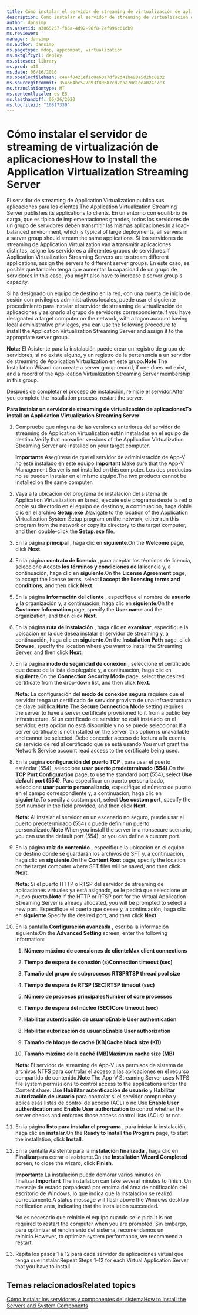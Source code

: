 ```yaml
---
title: Cómo instalar el servidor de streaming de virtualización de aplicaciones
description: Cómo instalar el servidor de streaming de virtualización de aplicaciones
author: dansimp
ms.assetid: a3065257-fb5a-4d92-98f8-7ef996c61db9
ms.reviewer: ''
manager: dansimp
ms.author: dansimp
ms.pagetype: mdop, appcompat, virtualization
ms.mktglfcycl: deploy
ms.sitesec: library
ms.prod: w10
ms.date: 06/16/2016
ms.openlocfilehash: c4e4f8421ef1c0e60a7df92d41be98a5d2bc0132
ms.sourcegitcommit: 354664bc527d93f80687cd2eba70d1eea024c7c3
ms.translationtype: MT
ms.contentlocale: es-ES
ms.lasthandoff: 06/26/2020
ms.locfileid: "10817330"
---
```

# <span data-ttu-id="6b854-103">Cómo instalar el servidor de streaming de virtualización de aplicaciones</span><span class="sxs-lookup"><span data-stu-id="6b854-103">How to Install the Application Virtualization Streaming Server</span></span>


<span data-ttu-id="6b854-104">El servidor de streaming de Application Virtualization publica sus aplicaciones para los clientes.</span><span class="sxs-lookup"><span data-stu-id="6b854-104">The Application Virtualization Streaming Server publishes its applications to clients.</span></span> <span data-ttu-id="6b854-105">En un entorno con equilibrio de carga, que es típico de implementaciones grandes, todos los servidores de un grupo de servidores deben transmitir las mismas aplicaciones.</span><span class="sxs-lookup"><span data-stu-id="6b854-105">In a load-balanced environment, which is typical of large deployments, all servers in a server group should stream the same applications.</span></span> <span data-ttu-id="6b854-106">Si los servidores de streaming de Application Virtualization van a transmitir aplicaciones distintas, asigne los servidores a diferentes grupos de servidores.</span><span class="sxs-lookup"><span data-stu-id="6b854-106">If Application Virtualization Streaming Servers are to stream different applications, assign the servers to different server groups.</span></span> <span data-ttu-id="6b854-107">En este caso, es posible que también tenga que aumentar la capacidad de un grupo de servidores.</span><span class="sxs-lookup"><span data-stu-id="6b854-107">In this case, you might also have to increase a server group's capacity.</span></span>

<span data-ttu-id="6b854-108">Si ha designado un equipo de destino en la red, con una cuenta de inicio de sesión con privilegios administrativos locales, puede usar el siguiente procedimiento para instalar el servidor de streaming de virtualización de aplicaciones y asignarlo al grupo de servidores correspondiente.</span><span class="sxs-lookup"><span data-stu-id="6b854-108">If you have designated a target computer on the network, with a logon account having local administrative privileges, you can use the following procedure to install the Application Virtualization Streaming Server and assign it to the appropriate server group.</span></span>

<span data-ttu-id="6b854-109">**Nota:**  El Asistente para la instalación puede crear un registro de grupo de servidores, si no existe alguno, y un registro de la pertenencia a un servidor de streaming de Application Virtualization en este grupo.</span><span class="sxs-lookup"><span data-stu-id="6b854-109">**Note** The Installation Wizard can create a server group record, if one does not exist, and a record of the Application Virtualization Streaming Server membership in this group.</span></span>

 

<span data-ttu-id="6b854-110">Después de completar el proceso de instalación, reinicie el servidor.</span><span class="sxs-lookup"><span data-stu-id="6b854-110">After you complete the installation process, restart the server.</span></span>

**<span data-ttu-id="6b854-111">Para instalar un servidor de streaming de virtualización de aplicaciones</span><span class="sxs-lookup"><span data-stu-id="6b854-111">To install an Application Virtualization Streaming Server</span></span>**

1.  <span data-ttu-id="6b854-112">Compruebe que ninguna de las versiones anteriores del servidor de streaming de Application Virtualization están instaladas en el equipo de destino.</span><span class="sxs-lookup"><span data-stu-id="6b854-112">Verify that no earlier versions of the Application Virtualization Streaming Server are installed on your target computer.</span></span>

    <span data-ttu-id="6b854-113">**Importante**  Asegúrese de que el servidor de administración de App-V no esté instalado en este equipo.</span><span class="sxs-lookup"><span data-stu-id="6b854-113">**Important** Make sure that the App-V Management Server is not installed on this computer.</span></span> <span data-ttu-id="6b854-114">Los dos productos no se pueden instalar en el mismo equipo.</span><span class="sxs-lookup"><span data-stu-id="6b854-114">The two products cannot be installed on the same computer.</span></span>

     

2.  <span data-ttu-id="6b854-115">Vaya a la ubicación del programa de instalación del sistema de Application Virtualization en la red, ejecute este programa desde la red o copie su directorio en el equipo de destino y, a continuación, haga doble clic en el archivo **Setup.exe** .</span><span class="sxs-lookup"><span data-stu-id="6b854-115">Navigate to the location of the Application Virtualization System Setup program on the network, either run this program from the network or copy its directory to the target computer, and then double-click the **Setup.exe** file.</span></span>

3.  <span data-ttu-id="6b854-116">En la página **principal** , haga clic en **siguiente**.</span><span class="sxs-lookup"><span data-stu-id="6b854-116">On the **Welcome** page, click **Next**.</span></span>

4.  <span data-ttu-id="6b854-117">En la página **contrato de licencia** , para aceptar los términos de licencia, seleccione Acepto **los términos y condiciones de la**licencia y, a continuación, haga clic en **siguiente**.</span><span class="sxs-lookup"><span data-stu-id="6b854-117">On the **License Agreement** page, to accept the license terms, select **I accept the licensing terms and conditions**, and then click **Next**.</span></span>

5.  <span data-ttu-id="6b854-118">En la página **información del cliente** , especifique el nombre de **usuario** y la organización y, a continuación, haga clic en **siguiente**.</span><span class="sxs-lookup"><span data-stu-id="6b854-118">On the **Customer Information** page, specify the **User name** and the organization, and then click **Next**.</span></span>

6.  <span data-ttu-id="6b854-119">En la página **ruta de instalación** , haga clic en **examinar**, especifique la ubicación en la que desea instalar el servidor de streaming y, a continuación, haga clic en **siguiente**.</span><span class="sxs-lookup"><span data-stu-id="6b854-119">On the **Installation Path** page, click **Browse**, specify the location where you want to install the Streaming Server, and then click **Next**.</span></span>

7.  <span data-ttu-id="6b854-120">En la página **modo de seguridad de conexión** , seleccione el certificado que desee de la lista desplegable y, a continuación, haga clic en **siguiente**.</span><span class="sxs-lookup"><span data-stu-id="6b854-120">On the **Connection Security Mode** page, select the desired certificate from the drop-down list, and then click **Next**.</span></span>

    <span data-ttu-id="6b854-121">**Nota:**  La configuración del **modo de conexión segura** requiere que el servidor tenga un certificado de servidor provisto de una infraestructura de clave pública.</span><span class="sxs-lookup"><span data-stu-id="6b854-121">**Note** The **Secure Connection Mode** setting requires the server to have a server certificate provisioned to it from a public key infrastructure.</span></span> <span data-ttu-id="6b854-122">Si un certificado de servidor no está instalado en el servidor, esta opción no está disponible y no se puede seleccionar.</span><span class="sxs-lookup"><span data-stu-id="6b854-122">If a server certificate is not installed on the server, this option is unavailable and cannot be selected.</span></span> <span data-ttu-id="6b854-123">Debe conceder acceso de lectura a la cuenta de servicio de red al certificado que se está usando.</span><span class="sxs-lookup"><span data-stu-id="6b854-123">You must grant the Network Service account read access to the certificate being used.</span></span>

     

8.  <span data-ttu-id="6b854-124">En la página **configuración del puerto TCP** , para usar el puerto estándar (554), seleccione **usar puerto predeterminado (554)**.</span><span class="sxs-lookup"><span data-stu-id="6b854-124">On the **TCP Port Configuration** page, to use the standard port (554), select **Use default port (554)**.</span></span> <span data-ttu-id="6b854-125">Para especificar un puerto personalizado, seleccione **usar puerto personalizado**, especifique el número de puerto en el campo correspondiente y, a continuación, haga clic en **siguiente**.</span><span class="sxs-lookup"><span data-stu-id="6b854-125">To specify a custom port, select **Use custom port**, specify the port number in the field provided, and then click **Next**.</span></span>

    <span data-ttu-id="6b854-126">**Nota:**  Al instalar el servidor en un escenario no seguro, puede usar el puerto predeterminado (554) o puede definir un puerto personalizado.</span><span class="sxs-lookup"><span data-stu-id="6b854-126">**Note** When you install the server in a nonsecure scenario, you can use the default port (554), or you can define a custom port.</span></span>

     

9.  <span data-ttu-id="6b854-127">En la página **raíz de contenido** , especifique la ubicación en el equipo de destino donde se guardarán los archivos de SFT y, a continuación, haga clic en **siguiente**.</span><span class="sxs-lookup"><span data-stu-id="6b854-127">On the **Content Root** page, specify the location on the target computer where SFT files will be saved, and then click **Next**.</span></span>

    <span data-ttu-id="6b854-128">**Nota:**  Si el puerto HTTP o RTSP del servidor de streaming de aplicaciones virtuales ya está asignado, se le pedirá que seleccione un nuevo puerto.</span><span class="sxs-lookup"><span data-stu-id="6b854-128">**Note** If the HTTP or RTSP port for the Virtual Application Streaming Server is already allocated, you will be prompted to select a new port.</span></span> <span data-ttu-id="6b854-129">Especifique el puerto que desee y, a continuación, haga clic en **siguiente**.</span><span class="sxs-lookup"><span data-stu-id="6b854-129">Specify the desired port, and then click **Next**.</span></span>

     

10. <span data-ttu-id="6b854-130">En la pantalla **Configuración avanzada** , escriba la información siguiente:</span><span class="sxs-lookup"><span data-stu-id="6b854-130">On the **Advanced Setting** screen, enter the following information:</span></span>

    1.  **<span data-ttu-id="6b854-131">Número máximo de conexiones de cliente</span><span class="sxs-lookup"><span data-stu-id="6b854-131">Max client connections</span></span>**

    2.  **<span data-ttu-id="6b854-132">Tiempo de espera de conexión (s)</span><span class="sxs-lookup"><span data-stu-id="6b854-132">Connection timeout (sec)</span></span>**

    3.  **<span data-ttu-id="6b854-133">Tamaño del grupo de subprocesos RTSP</span><span class="sxs-lookup"><span data-stu-id="6b854-133">RTSP thread pool size</span></span>**

    4.  **<span data-ttu-id="6b854-134">Tiempo de espera de RTSP (SEC)</span><span class="sxs-lookup"><span data-stu-id="6b854-134">RTSP timeout (sec)</span></span>**

    5.  **<span data-ttu-id="6b854-135">Número de procesos principales</span><span class="sxs-lookup"><span data-stu-id="6b854-135">Number of core processes</span></span>**

    6.  **<span data-ttu-id="6b854-136">Tiempo de espera del núcleo (SEC)</span><span class="sxs-lookup"><span data-stu-id="6b854-136">Core timeout (sec)</span></span>**

    7.  **<span data-ttu-id="6b854-137">Habilitar autenticación de usuario</span><span class="sxs-lookup"><span data-stu-id="6b854-137">Enable User authentication</span></span>**

    8.  **<span data-ttu-id="6b854-138">Habilitar autorización de usuario</span><span class="sxs-lookup"><span data-stu-id="6b854-138">Enable User authorization</span></span>**

    9.  **<span data-ttu-id="6b854-139">Tamaño de bloque de caché (KB)</span><span class="sxs-lookup"><span data-stu-id="6b854-139">Cache block size (KB)</span></span>**

    10. **<span data-ttu-id="6b854-140">Tamaño máximo de la caché (MB)</span><span class="sxs-lookup"><span data-stu-id="6b854-140">Maximum cache size (MB)</span></span>**

    <span data-ttu-id="6b854-141">**Nota:**  El servidor de streaming de App-V usa permisos de sistema de archivos NTFS para controlar el acceso a las aplicaciones en el recurso compartido de contenido.</span><span class="sxs-lookup"><span data-stu-id="6b854-141">**Note** The App-V Streaming Server uses NTFS file system permissions to control access to the applications under the Content share.</span></span> <span data-ttu-id="6b854-142">Use **Habilitar autenticación de usuario** y **Habilitar autorización de usuario** para controlar si el servidor comprueba y aplica esas listas de control de acceso (ACL) o no.</span><span class="sxs-lookup"><span data-stu-id="6b854-142">Use **Enable User authentication** and **Enable User authorization** to control whether the server checks and enforces those access control lists (ACLs) or not.</span></span>

     

11. <span data-ttu-id="6b854-143">En la página **listo para instalar el programa** , para iniciar la instalación, haga clic en **instalar**.</span><span class="sxs-lookup"><span data-stu-id="6b854-143">On the **Ready to Install the Program** page, to start the installation, click **Install**.</span></span>

12. <span data-ttu-id="6b854-144">En la pantalla Asistente para la **instalación finalizada** , haga clic en **Finalizar**para cerrar el asistente.</span><span class="sxs-lookup"><span data-stu-id="6b854-144">On the **Installation Wizard Completed** screen, to close the wizard, click **Finish**.</span></span>

    <span data-ttu-id="6b854-145">**Importante**  La instalación puede demorar varios minutos en finalizar.</span><span class="sxs-lookup"><span data-stu-id="6b854-145">**Important** The installation can take several minutes to finish.</span></span> <span data-ttu-id="6b854-146">Un mensaje de estado parpadeará por encima del área de notificación del escritorio de Windows, lo que indica que la instalación se realizó correctamente.</span><span class="sxs-lookup"><span data-stu-id="6b854-146">A status message will flash above the Windows desktop notification area, indicating that the installation succeeded.</span></span>

    <span data-ttu-id="6b854-147">No es necesario que reinicie el equipo cuando se le pida.</span><span class="sxs-lookup"><span data-stu-id="6b854-147">It is not required to restart the computer when you are prompted.</span></span> <span data-ttu-id="6b854-148">Sin embargo, para optimizar el rendimiento del sistema, recomendamos un reinicio.</span><span class="sxs-lookup"><span data-stu-id="6b854-148">However, to optimize system performance, we recommend a restart.</span></span>

     

13. <span data-ttu-id="6b854-149">Repita los pasos 1 a 12 para cada servidor de aplicaciones virtual que tenga que instalar.</span><span class="sxs-lookup"><span data-stu-id="6b854-149">Repeat Steps 1–12 for each Virtual Application Server that you have to install.</span></span>

## <span data-ttu-id="6b854-150">Temas relacionados</span><span class="sxs-lookup"><span data-stu-id="6b854-150">Related topics</span></span>


[<span data-ttu-id="6b854-151">Cómo instalar los servidores y componentes del sistema</span><span class="sxs-lookup"><span data-stu-id="6b854-151">How to Install the Servers and System Components</span></span>](how-to-install-the-servers-and-system-components.md)

 

 





